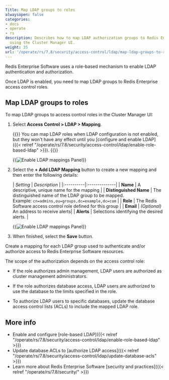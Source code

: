 ```yaml
---
Title: Map LDAP groups to roles
alwaysopen: false
categories:
- docs
- operate
- rs
description: Describes how to map LDAP authorization groups to Redis Enterprise roles
  using the Cluster Manager UI.
weight: 35
url: '/operate/rs/7.8/security/access-control/ldap/map-ldap-groups-to-roles/'
---
```


Redis Enterprise Software uses a role-based mechanism to enable LDAP authentication and authorization.  

Once LDAP is enabled, you need to map LDAP groups to Redis Enterprise access control roles.

## Map LDAP groups to roles

To map LDAP groups to access control roles in the Cluster Manager UI:

1. Select **Access Control > LDAP > Mapping**.

    {{<note>}}
You can map LDAP roles when LDAP configuration is not enabled, but they won't have any effect until you [configure and enable LDAP]({{< relref "/operate/rs/7.8/security/access-control/ldap/enable-role-based-ldap" >}}).
    {{</note>}}

    {{<image filename="images/rs/access-control-ldap-mappings-panel.png" alt="Enable LDAP mappings Panel" >}}

1.  Select the **+ Add LDAP Mapping** button to create a new mapping and then enter the following details:

    | _Setting_ | _Description_ | 
|:----------|:--------------|
| **Name** | A descriptive, unique name for the mapping |
| **Distinguished Name** | The distinguished name of the LDAP group to be mapped.  <br/>Example: `cn=admins,ou=groups,dc=example,dc=com` |
| **Role** | The Redis Software access control role defined for this group |
| **Email** | _(Optional)_ An address to receive alerts|
| **Alerts**  | Selections identifying the desired alerts. |

    {{<image filename="images/rs/access-control-ldap-mappings-add.png" alt="Enable LDAP mappings Panel" >}}

1.  When finished, select the **Save** button.

Create a mapping for each LDAP group used to authenticate and/or authorize access to Redis Enterprise Software resources.

The scope of the authorization depends on the access control role:

- If the role authorizes admin management, LDAP users are authorized as cluster management administrators.

- If the role authorizes database access, LDAP users are authorized to use the database to the limits specified in the role.

- To authorize LDAP users to specific databases, update the database access control lists (ACLs) to include the mapped LDAP role.

## More info

- Enable and configure [role-based LDAP]({{< relref "/operate/rs/7.8/security/access-control/ldap/enable-role-based-ldap" >}})
- Update database ACLs to [authorize LDAP access]({{< relref "/operate/rs/7.8/security/access-control/ldap/update-database-acls" >}})
- Learn more about Redis Enterprise Software [security and practices]({{< relref "/operate/rs/7.8/security/" >}})

